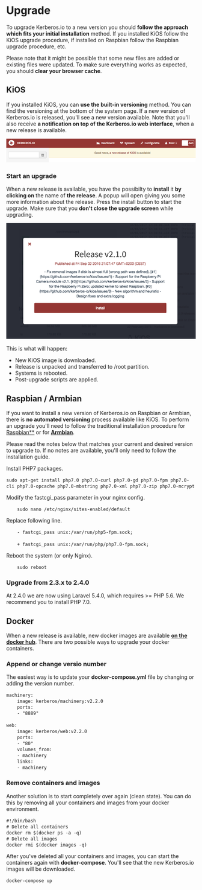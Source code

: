 # Upgrade

To upgrade Kerberos.io to a new version you should **follow the approach which fits your initial installation** method. If you installed KiOS follow the KiOS upgrade procedure, if installed on Raspbian follow the Raspbian upgrade procedure, etc.

Please note that it might be possible that some new files are added or existing files were updated. To make sure everything works as expected, you should **clear your browser cache**.

## KiOS

If you installed KiOS, you can **use the built-in versioning** method. You can find the versioning at the bottom of the system page. If a new version of Kerberos.io is released, you'll see a new version available. Note that you'll also receive **a notification on top of the Kerberos.io web interface**, when a new release is available.

![New release available](1_upgrade-newrelease.png)

### Start an upgrade

When a new release is available, you have the possibilty to **install** it **by clicking on** the name of **the release**. A popup will open giving you some more information about the release. Press the install button to start the upgrade. Make sure that you **don't close the upgrade screen** while upgrading.

![Install release](1_upgrade-install.png)

This is what will happen:

* New KiOS image is downloaded.
* Release is unpacked and transferred to /root partition.
* Systems is rebooted.
* Post-upgrade scripts are applied.

## Raspbian / Armbian

If you want to install a new version of Kerberos.io on Raspbian or Armbian, there is **no automated versioning** process available like KiOS. To perform an upgrade you'll need to follow the traditional installation procedure for [Raspbian**](/installation/Raspbian) or for [**Armbian**](/installation/Armbian).

Please read the notes below that matches your current and desired version to upgrade to. If no notes are available, you'll only need to follow the installation guide.

Install PHP7 packages.

    sudo apt-get install php7.0 php7.0-curl php7.0-gd php7.0-fpm php7.0-cli php7.0-opcache php7.0-mbstring php7.0-xml php7.0-zip php7.0-mcrypt

Modify the fastcgi_pass parameter in your nginx config.

		sudo nano /etc/nginx/sites-enabled/default

Replace following line.

		- fastcgi_pass unix:/var/run/php5-fpm.sock;

		+ fastcgi_pass unix:/var/run/php/php7.0-fpm.sock;

Reboot the system (or only Nginx).

		sudo reboot

### Upgrade from 2.3.x to 2.4.0

At 2.4.0 we are now using Laravel 5.4.0, which requires >= PHP 5.6. We recommend you to install PHP 7.0.

## Docker

When a new release is available, new docker images are available [**on the docker hub**](https://hub.docker.com/u/kerberos/). There are two possible ways to upgrade your docker containers.

### Append or change versio number

The easiest way is to update your **docker-compose.yml** file by changing or adding the version number.

	machinery:
        image: kerberos/machinery:v2.2.0
        ports:
        - "8889"

    web:
        image: kerberos/web:v2.2.0
        ports:
        - "80"
        volumes_from:
        - machinery
        links:
        - machinery

### Remove containers and images

Another solution is to start completely over again (clean state). You can do this by removing all your containers and images from your docker environment.

	#!/bin/bash
	# Delete all containers
	docker rm $(docker ps -a -q)
	# Delete all images
	docker rmi $(docker images -q)

After you've deleted all your containers and images, you can start the containers again with **docker-compose**. You'll see that the new Kerberos.io images will be downloaded.

	docker-compose up
